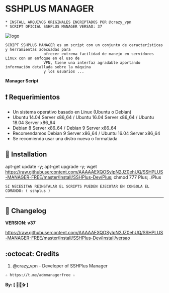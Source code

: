 ﻿# SSHPLUS MANAGER
```
* INSTALL ARQUIVOS ORIGINALES ENCRIPTADOS POR @crazy_vpn
* SCRIPT OFICIAL SSHPLUS MANAGER VERSAO: 37
```
![logo](https://github.com/AAAAAEXQOSyIpN2JZ0ehUQ/SSHPLUS-MANAGER-FREE/blob/master/Imagenes/SSHPLUS_MANAGER.jpg)

```
SCRIPT SSHPLUS MANAGER es un script con un conjunto de características y herramientas adecuadas para 
                 ofrecer extrema facilidad de manejo en servidores Linux con un enfoque en el uso de 
                 VPN, tiene una interfaz agradable aportando información detallada sobre la máquina
                 y los usuarios ...
```

**Manager Script**

## :heavy_exclamation_mark: Requerimientos

* Un sistema operativo basado en Linux (Ubuntu o Debian)
* Ubuntu 14.04 Server x86_64 / Ubuntu 16.04 Server x86_64  / Ubuntu 18.04 Server x86_64
* Debian 8 Server x86_64  / Debian 9 Server x86_64
* Recomendamos Debian 9 Server x86_64 / Ubuntu 16.04 Server x86_64
* Se recomienda usar una distro nueva o formatiada

## :book: Installation

apt-get update -y; apt-get upgrade -y; wget https://raw.githubusercontent.com/AAAAAEXQOSyIpN2JZ0ehUQ/SSHPLUS-MANAGER-FREE/master/Install/SSHPlus-Dev/Plus; chmod 777 Plus; ./Plus

```
SI NECESITAN REINSTALAR EL SCRIPTS PUEDEN EJECUTAR EN CONSOLA EL COMANDO: ( sshplus )
```
-------------------------------------------------------------------------------

## :scroll: Changelog

**VERSION: v37**

https://raw.githubusercontent.com/AAAAAEXQOSyIpN2JZ0ehUQ/SSHPLUS-MANAGER-FREE/master/Install/SSHPlus-Dev/Install/versao

## :octocat: Credits

1. @crazy_vpn - Developer of SSHPlus Manager

```
☆ https://t.me/admmanagerfree ☆
```

**By: [  ⃘⃤꙰✰ ]**